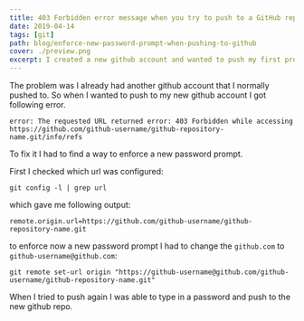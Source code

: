 ```yaml
---
title: 403 Forbidden error message when you try to push to a GitHub repository using HTTPS
date: 2019-04-14
tags: [git]
path: blog/enforce-new-password-prompt-when-pushing-to-github
cover: ./preview.png
excerpt: I created a new github account and wanted to push my first project to it. This article shows you how to enforce a new password prompt when getting a 403 error during git push.
---
```


The problem was I already had another github account that I normally pushed to. So when I wanted to push
to my new github account I got following error.

```none
error: The requested URL returned error: 403 Forbidden while accessing https://github.com/github-username/github-repository-name.git/info/refs
```

To fix it I had to find a way to enforce a new password prompt.

First I checked which url was configured:

```none
git config -l | grep url
```

which gave me following output:

```none
remote.origin.url=https://github.com/github-username/github-repository-name.git
```

to enforce now a new password prompt I had to change the `github.com` to `github-username@github.com`:

```none
git remote set-url origin "https://github-username@github.com/github-username/github-repository-name.git"
```

When I tried to push again I was able to type in a password and push to the new github repo.
